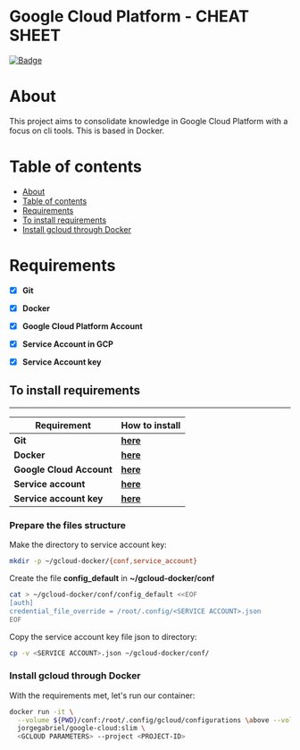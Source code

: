 # **Google Cloud Platform - CHEAT SHEET**
[![Badge](https://img.shields.io/github/last-commit/jorgegabrielti/sre-rootsetup)](https://github.com/jorgegabrielti/gcp-cheatsheet)

About
==========
This project aims to consolidate knowledge in Google Cloud Platform with a focus on cli tools. This is based in Docker.

[//]: # "[![Badge]()]()"

Table of contents
==========
<!--ts-->
   * [About](#about)
   * [Table of contents](#table-of-contents)
   * [Requirements](#requirements)
   * [To install requirements](#to-install-requirements)
   * [Install gcloud through Docker](#install-gcloud-through-docker)
<!--te-->

[//]: # "(## Feature)"
[//]: # "(- [x] [Packages utils](src/conf/packages.txt))"

Requirements
==========
- [x] **Git**
- [x] **Docker**
- [x] **Google Cloud Platform Account**
- [x] **Service Account in GCP**
- [x] **Service Account key**
  

## **To install requirements**
---
Requirement             | How to install
-------------------------|----------------
**Git**                  | [**here**](https://git-scm.com/book/en/v2/Getting-Started-Installing-Git)
**Docker**               | [**here**](https://docs.docker.com/engine/install/)
**Google Cloud Account** | [**here**](https://cloud.google.com/apigee/docs/hybrid/v1.4/precog-gcpaccount)
**Service account**      | [**here**](https://cloud.google.com/iam/docs/creating-managing-service-accounts#iam-service-accounts-create-console)
**Service account key**  | [**here**](https://cloud.google.com/iam/docs/creating-managing-service-account-keys)

### **Prepare the files structure**

Make the directory to service account key:
```bash
mkdir -p ~/gcloud-docker/{conf,service_account}
```

Create the file **config_default** in **~/gcloud-docker/conf**
```bash
cat > ~/gcloud-docker/conf/config_default <<EOF
[auth]
credential_file_override = /root/.config/<SERVICE ACCOUNT>.json
EOF
```

Copy the service account key file json to directory:
```bash
cp -v <SERVICE ACCOUNT>.json ~/gcloud-docker/conf/
```



### **Install gcloud through Docker**
With the requirements met, let's run our container:

```bash
docker run -it \
  --volume ${PWD}/conf:/root/.config/gcloud/configurations \above --volume ${PWD}/service_account:/root/.config/ \
  jorgegabriel/google-cloud:slim \
  <GCLOUD PARAMETERS> --project <PROJECT-ID>
```

